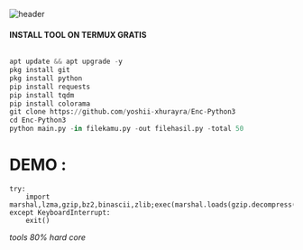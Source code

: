 ![header](https://capsule-render.vercel.app/api?type=waving&color=auto&height=300&section=header&text=TOOLS%20ENCRYPT&fontSize=90&animation=fadeIn&fontAlignY=38&desc=PYTHON-3%20BY%20CATHRINE%20ALICE%20KAYONA&descAlignY=51&descAlign=62)

  
#### INSTALL TOOL ON TERMUX GRATIS
```python

apt update && apt upgrade -y
pkg install git
pkg install python
pip install requests
pip install tqdm        
pip install colorama         
git clone https://github.com/yoshii-xhurayra/Enc-Python3            
cd Enc-Python3      
python main.py -in filekamu.py -out filehasil.py -total 50           
```

# DEMO :
```
try:           
	import marshal,lzma,gzip,bz2,binascii,zlib;exec(marshal.loads(gzip.decompress()            
except KeyboardInterrupt:            
	exit()           
```


*tools 80% hard core*
